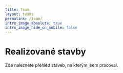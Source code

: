 ```yaml
---
title: Team
layout: teams
permalink: /team/
intro_image_absolute: true
intro_image_hide_on_mobile: false
---
```


# Realizované stavby

Zde naleznete přehled staveb, na kterým jsem pracoval.
